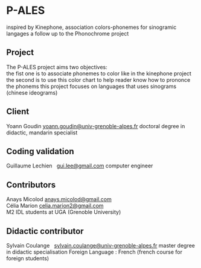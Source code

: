 # P-ALES
inspired by Kinephone, association colors-phonemes for sinogramic langages
a follow up to the Phonochrome project
## Project
The P-ALES project aims two objectives:  
  the fist one is to associate phonemes to color like in the kinephone project  
  the second is to use this color chart to help reader know how to prononce the phonems
  this project focuses on languages that uses sinograms (chinese ideograms)  
## Client
Yoann Goudin    yoann.goudin@univ-grenoble-alpes.fr
doctoral degree in didactic, mandarin specialist
## Coding validation
Guillaume Lechien   gui.lee@gmail.com
computer engineer
## Contributors
Anays Micolod   anays.micolod@gmail.com  
Célia Marion    celia.marion2@gmail.com  
M2 IDL students at UGA (Grenoble University)
## Didactic contributor
Sylvain Coulange   sylvain.coulange@univ-grenoble-alpes.fr
master degree in didactic specialisation Foreign Language : French (french course for foreign students)
